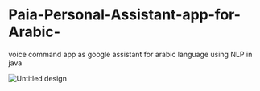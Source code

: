 # Paia-Personal-Assistant-app-for-Arabic-
voice command app as google assistant for arabic language using NLP in java




![Untitled design](https://user-images.githubusercontent.com/29784414/112143251-b036ff80-8be8-11eb-9ff0-3d101586cdd8.gif)

